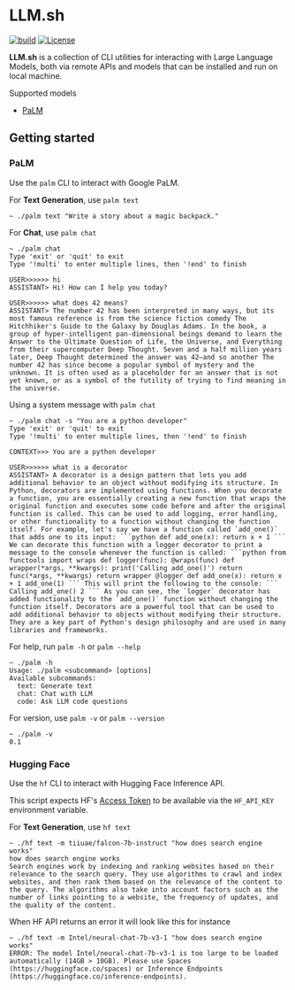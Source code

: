 # LLM.sh

[![build](https://github.com/llmjava/llmshell/actions/workflows/main.yml/badge.svg)](https://github.com/llmjava/llmshell/actions/workflows/main.yml) [![License](https://img.shields.io/badge/License-Apache_2.0-blue.svg)](https://opensource.org/licenses/Apache-2.0)

</b>

**LLM.sh** is a collection of CLI utilities for interacting with Large Language Models, both via remote APIs and models that can be installed and run on local machine.

Supported models
- [PaLM](palm)

## Getting started

### PaLM

Use the `palm` CLI to interact with Google PaLM.

For **Text Generation**, use `palm text`

```shell
~ ./palm text "Write a story about a magic backpack."
```

For **Chat**, use `palm chat`

```shell
~ ./palm chat
Type 'exit' or 'quit' to exit
Type '!multi' to enter multiple lines, then '!end' to finish

USER>>>>>> hi
ASSISTANT> Hi! How can I help you today?

USER>>>>>> what does 42 means?
ASSISTANT> The number 42 has been interpreted in many ways, but its most famous reference is from the science fiction comedy The Hitchhiker's Guide to the Galaxy by Douglas Adams. In the book, a group of hyper-intelligent pan-dimensional beings demand to learn the Answer to the Ultimate Question of Life, the Universe, and Everything from their supercomputer Deep Thought. Seven and a half million years later, Deep Thought determined the answer was 42—and so another The number 42 has since become a popular symbol of mystery and the unknown. It is often used as a placeholder for an answer that is not yet known, or as a symbol of the futility of trying to find meaning in the universe.
```

Using a system message with `palm chat`

```shell
~ ./palm chat -s "You are a python developer"
Type 'exit' or 'quit' to exit
Type '!multi' to enter multiple lines, then '!end' to finish

CONTEXT>>> You are a python developer

USER>>>>>> what is a decorator    
ASSISTANT> A decorator is a design pattern that lets you add additional behavior to an object without modifying its structure. In Python, decorators are implemented using functions. When you decorate a function, you are essentially creating a new function that wraps the original function and executes some code before and after the original function is called. This can be used to add logging, error handling, or other functionality to a function without changing the function itself. For example, let's say we have a function called `add_one()` that adds one to its input: ```python def add_one(x): return x + 1 ``` We can decorate this function with a logger decorator to print a message to the console whenever the function is called: ```python from functools import wraps def logger(func): @wraps(func) def wrapper(*args, **kwargs): print('Calling add_one()') return func(*args, **kwargs) return wrapper @logger def add_one(x): return x + 1 add_one(1) ``` This will print the following to the console: ``` Calling add_one() 2 ``` As you can see, the `logger` decorator has added functionality to the `add_one()` function without changing the function itself. Decorators are a powerful tool that can be used to add additional behavior to objects without modifying their structure. They are a key part of Python's design philosophy and are used in many libraries and frameworks.
```

For help, run `palm -h` or `palm --help`

```shell
~ ./palm -h
Usage: ./palm <subcommand> [options]
Available subcommands:
  text: Generate text
  chat: Chat with LLM
  code: Ask LLM code questions
```

For version, use `palm -v` or `palm --version`

```shell
~ ./palm -v
0.1
```

### Hugging Face

Use the `hf` CLI to interact with Hugging Face Inference API.

This script expects HF's [Access Token](https://huggingface.co/settings/tokens) to be available via the `HF_API_KEY` environment variable.

For **Text Generation**, use `hf text`

```shell
~ ./hf text -m tiiuae/falcon-7b-instruct "how does search engine works"
how does search engine works
Search engines work by indexing and ranking websites based on their relevance to the search query. They use algorithms to crawl and index websites, and then rank them based on the relevance of the content to the query. The algorithms also take into account factors such as the number of links pointing to a website, the frequency of updates, and the quality of the content.
```

When HF API returns an error it will look like this for instance

```shell
~ ./hf text -m Intel/neural-chat-7b-v3-1 "how does search engine works"
ERROR: The model Intel/neural-chat-7b-v3-1 is too large to be loaded automatically (14GB > 10GB). Please use Spaces (https://huggingface.co/spaces) or Inference Endpoints (https://huggingface.co/inference-endpoints).
```
